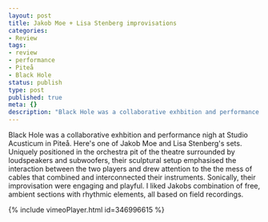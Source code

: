 ```yaml
---
layout: post
title: Jakob Moe + Lisa Stenberg improvisations
categories:
- Review
tags:
- review
- performance
- Piteå
- Black Hole
status: publish
type: post
published: true
meta: {}
description: "Black Hole was a collaborative exhbition and performance nigh at Studio Acusticum in Piteå. Here's one of Jakob Moe and Lisa Stenberg's sets. Uniquely"
---
```


Black Hole was a collaborative exhbition and performance nigh at Studio Acusticum in Piteå. Here's one of Jakob Moe and Lisa Stenberg's sets.  Uniquely positioned in the orchestra pit of the theatre surrounded by loudspeakers and subwoofers, their sculptural setup emphasised the interaction between the two players and drew attention to the the mess of cables that combined and interconnected their instruments. Sonically, their improvisation were engaging and playful. I liked Jakobs combination of free, ambient sections with rhythmic elements, all based on field recordings.

{% include vimeoPlayer.html id=346996615 %}

